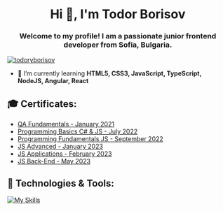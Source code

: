 <h1 align="center">Hi 👋, I'm Todor Borisov</h1>
<h3 align="center">Welcome to my profile! I am a passionate junior frontend developer from Sofia, Bulgaria.</h3>

<p align="left"> <a href="https://github.com/ryo-ma/github-profile-trophy"><img src="https://github-profile-trophy.vercel.app/?username=todoryborisov" alt="todoryborisov" /></a> </p>

- 🌱 I’m currently learning **HTML5, CSS3, JavaScript, TypeScript, NodeJS, Angular, React**

## 🎓 Certificates:
- [QA Fundamentals - January 2021](https://softuni.bg/certificates/details/101274/0c124046)
- [Programming Basics C# & JS - July 2022](https://softuni.bg/certificates/details/140057/5b6b7d82)
- [Programming Fundamentals JS - September 2022](https://softuni.bg/certificates/details/149639/a758af5a)
- [JS Advanced - January 2023](https://softuni.bg/certificates/details/160045/e557ceb2)
- [JS Applications - February 2023](https://softuni.bg/certificates/details/167735/00c3f534)
- [JS Back-End - May 2023](https://softuni.bg/certificates/details/175188/3368fea8)

## 🔧 Technologies & Tools:
[![My Skills](https://skillicons.dev/icons?i=js,cs,nodejs,mongodb,firebase,express,github,postman,selenium,angular,ts,html,css,react)](https://skillicons.dev)
